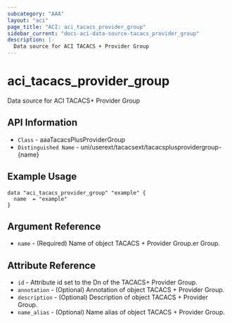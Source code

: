 ```yaml
---
subcategory: "AAA"
layout: "aci"
page_title: "ACI: aci_tacacs_provider_group"
sidebar_current: "docs-aci-data-source-tacacs_provider_group"
description: |-
  Data source for ACI TACACS + Provider Group
---
```


# aci_tacacs_provider_group #
Data source for ACI TACACS+ Provider Group


## API Information ##
* `Class` - aaaTacacsPlusProviderGroup
* `Distinguished Name` - uni/userext/tacacsext/tacacsplusprovidergroup-{name}

## Example Usage ##
```hcl
data "aci_tacacs_provider_group" "example" {
  name  = "example"
}
```

## Argument Reference ##
* `name` - (Required) Name of object TACACS + Provider Group.er Group.

## Attribute Reference ##
* `id` - Attribute id set to the Dn of the TACACS+ Provider Group.
* `annotation` - (Optional) Annotation of object TACACS + Provider Group.
* `description` - (Optional) Description of object TACACS + Provider Group.
* `name_alias` - (Optional) Name alias of object TACACS + Provider Group.
